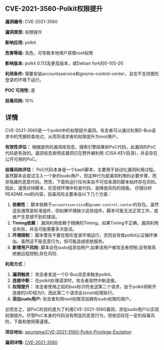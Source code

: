 ## CVE-2021-3560-Polkit权限提升

**漏洞编号:** CVE-2021-3560

**漏洞类型:** 权限提升

**影响应用:** polkit

**危害等级:** 高危，可导致本地用户获取root权限

**影响版本:** polkit 0.113及更高版本，或Debian fork的0-105-26

**利用条件:** 需要安装accountsservice和gnome-control-center，且在不支持图形登录的环境下运行。

**POC 可用性:** 是

**投毒风险:** 10%

## 详情

CVE-2021-3560是一个polkit中的权限提升漏洞。攻击者可以通过利用D-Bus请求中的凭据检查绕过，从而将请求者的权限提升为root用户。

**有效性评估：**
根据提供的漏洞库信息、搜索引擎结果和PoC代码，此漏洞的PoC代码是有效的。漏洞信息表明该漏洞已在野外被利用 (CISA KEV目录)，并且存在公开可用的PoC。

**投毒风险评估：**
PoC代码本身是一个bash脚本，主要用于自动化漏洞利用过程。虽然脚本会尝试注入一个新的sudo用户，但这种行为是漏洞利用的必要步骤，而非隐藏的恶意代码。然而，下载和运行任何来自不可信来源的脚本始终存在风险。因此，谨慎对待脚本，在受控环境中检查代码，是降低风险的措施。
仔细分析README.md的内容，投毒风险主要来自以下几个方面：
1.  **依赖性：** 脚本依赖于`accountsservice`和`gnome-control-center`的存在。虽然这些通常是标准组件，但如果环境缺少这些组件，脚本可能无法正常工作，或者产生意想不到的错误。
2.  **Timing依赖：** 漏洞利用依赖于精确的Timing。如果Timing不正确，漏洞利用会失败，并且可能需要多次尝试。
3.  **环境限制：** 脚本警告不要在图形登录环境运行，否则会导致polkit认证循环弹出。虽然这不是恶意行为，但可能造成拒绝服务。
4. **新增用户风险:** 脚本会在sudo组添加用户,如果该用户被攻击者控制,会导致系统被远程控制,存在风险.

**利用方式：**
1.  **漏洞触发：** 攻击者发送一个D-Bus消息来触发polkit。
2.  **连接中断：** 在polkit处理请求时，攻击者突然中断连接。
3.  **权限提升：** 攻击者使用之前的bus标识符发送第二个请求，由于polkit将断开连接的UID视为0，因此第二个请求会以root权限执行。
4. **添加sudo用户:** 攻击者利用root权限添加拥有sudo权限的用户。

总而言之，该PoC的目的是为了利用CVE-2021-3560漏洞，添加sudo用户以实现权限提升。尽管PoC本身的代码没有明显的恶意行为，但依旧存在一定的投毒风险，下载和使用需谨慎。


**项目地址:** [secnigma/CVE-2021-3560-Polkit-Privilege-Esclation](https://github.com/secnigma/CVE-2021-3560-Polkit-Privilege-Esclation)

**漏洞详情:** [CVE-2021-3560](https://nvd.nist.gov/vuln/detail/CVE-2021-3560)